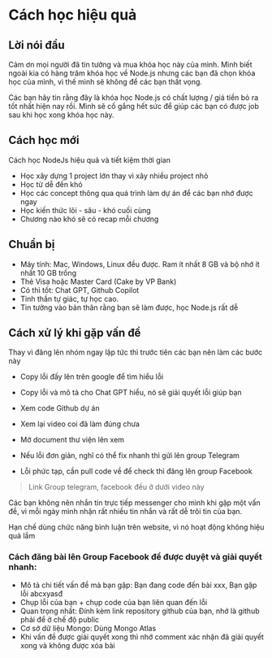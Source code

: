 # Cách học hiệu quả

## Lời nói đầu

Cảm ơn mọi người đã tin tưởng và mua khóa học này của mình. Mình biết ngoài kia có hàng trăm khóa học về Node.js nhưng các bạn đã chọn khóa học của mình, vì thế mình sẽ không để các bạn thất vọng.

Các bạn hãy tin rằng đây là khóa học Node.js có chất lượng / giá tiền bỏ ra tốt nhất hiện nay rồi. Mình sẽ cố gắng hết sức để giúp các bạn có được job sau khi học xong khóa học này.

## Cách học mới

Cách học NodeJs hiệu quả và tiết kiệm thời gian

- Học xây dựng 1 project lớn thay vì xây nhiều project nhỏ
- Học từ dễ đến khó
- Học các concept thông qua quá trình làm dự án để các bạn nhớ được ngay
- Học kiến thức lõi - sâu - khó cuối cùng
- Chương nào khó sẽ có recap mỗi chương

## Chuẩn bị

- Máy tính: Mac, Windows, Linux đều được. Ram ít nhất 8 GB và bộ nhớ ít nhất 10 GB trống
- Thẻ Visa hoặc Master Card (Cake by VP Bank)
- Có thì tốt: Chat GPT, Github Copilot
- Tinh thần tự giác, tự học cao.
- Tin tưởng vào bản thân rằng bạn sẽ làm được, học Node.js rất dễ

## Cách xử lý khi gặp vấn đề

Thay vì đăng lên nhóm ngay lập tức thì trước tiên các bạn nên làm các bước này

- Copy lỗi đấy lên trên google để tìm hiểu lỗi

- Copy lỗi và mô tả cho Chat GPT hiểu, nó sẽ giải quyết lỗi giúp bạn

- Xem code Github dự án

- Xem lại video coi đã làm đúng chưa

- Mở document thư viện lên xem

- Nếu lỗi đơn giản, nghĩ có thể fix nhanh thì gửi lên group Telegram

- Lỗi phức tạp, cần pull code về để check thì đăng lên group Facebook

> Link Group telegram, facebook đều ở dưới video này

Các bạn không nên nhắn tin trực tiếp messenger cho mình khi gặp một vấn đề, vì mỗi ngày mình nhận rất nhiều tin nhắn và rất dễ trôi tin của bạn.

Hạn chế dùng chức năng bình luận trên website, vì nó hoạt động không hiệu quả lắm

### Cách đăng bài lên Group Facebook để được duyệt và giải quyết nhanh:

- Mô tả chi tiết vấn đề mà bạn gặp: Bạn đang code đến bài xxx, Bạn gặp lỗi abcxyasđ
- Chụp lỗi của bạn + chụp code của bạn liên quan đến lỗi
- Quan trọng nhất: Đính kèm link repository github của bạn, nhớ là github phải để ở chế độ public
- Cơ sở dữ liệu Mongo: Dùng Mongo Atlas
- Khi vấn đề được giải quyết xong thì nhớ comment xác nhận đã giải quyết xong và không được xóa bài
